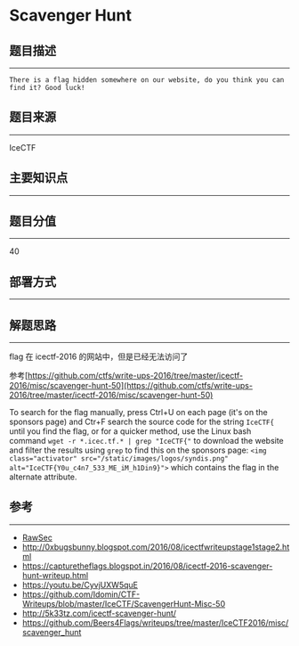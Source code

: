 # Scavenger Hunt

## 题目描述
---
```
There is a flag hidden somewhere on our website, do you think you can find it? Good luck! 
```

## 题目来源
---
IceCTF

## 主要知识点
---


## 题目分值
---
40

## 部署方式
---


## 解题思路
---

flag 在 icectf-2016 的网站中，但是已经无法访问了

参考[https://github.com/ctfs/write-ups-2016/tree/master/icectf-2016/misc/scavenger-hunt-50](https://github.com/ctfs/write-ups-2016/tree/master/icectf-2016/misc/scavenger-hunt-50)

To search for the flag manually, press Ctrl+U on each page (it's on the sponsors page) and Ctr+F search the source code for the string `IceCTF{` until you find the flag, or for a quicker method, use the Linux bash command `wget -r *.icec.tf.* | grep "IceCTF{"` to download the website and filter the results using `grep` to find this on the sponsors page: `<img class="activator" src="/static/images/logos/syndis.png" alt="IceCTF{Y0u_c4n7_533_ME_iM_h1Din9}">` which contains the flag in the alternate attribute.

## 参考
---
* [RawSec](https://rawsec.ml/en/IceCTF-50-Scavenger-Hunt-Misc/)
* http://0xbugsbunny.blogspot.com/2016/08/icectfwriteupstage1stage2.html
* https://capturetheflags.blogspot.in/2016/08/icectf-2016-scavenger-hunt-writeup.html
* https://youtu.be/CyvjUXW5quE
* https://github.com/Idomin/CTF-Writeups/blob/master/IceCTF/ScavengerHunt-Misc-50
* http://5k33tz.com/icectf-scavenger-hunt/
* https://github.com/Beers4Flags/writeups/tree/master/IceCTF2016/misc/scavenger_hunt